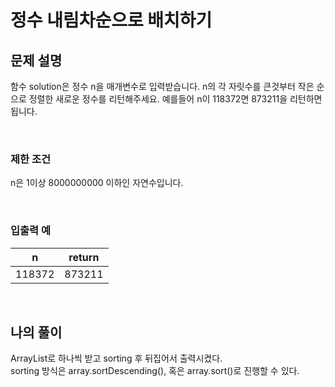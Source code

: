 # 정수 내림차순으로 배치하기

## 문제 설명
함수 solution은 정수 n을 매개변수로 입력받습니다. n의 각 자릿수를 큰것부터 작은 순으로 정렬한 새로운 정수를 리턴해주세요. 예를들어 n이 118372면 873211을 리턴하면 됩니다.

<br>

### 제한 조건
n은 1이상 8000000000 이하인 자연수입니다.

<br>

### 입출력 예
| n      | return |
|--------|--------|
| 118372 | 873211 |

<br>

## 나의 풀이
ArrayList로 하나씩 받고 sorting 후 뒤집어서 출력시켰다. <br>
sorting 방식은 array.sortDescending(), 혹은 array.sort()로 진행할 수 있다.
